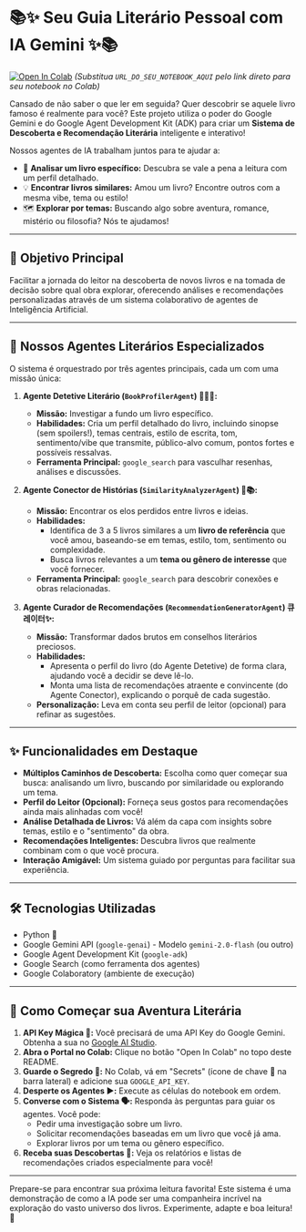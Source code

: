# 📚✨ Seu Guia Literário Pessoal com IA Gemini ✨📚

[![Open In Colab](https://colab.research.google.com/assets/colab-badge.svg)](URL_DO_SEU_NOTEBOOK_AQUI)
*(Substitua `URL_DO_SEU_NOTEBOOK_AQUI` pelo link direto para seu notebook no Colab)*

Cansado de não saber o que ler em seguida? Quer descobrir se aquele livro famoso é realmente para você? Este projeto utiliza o poder do Google Gemini e do Google Agent Development Kit (ADK) para criar um **Sistema de Descoberta e Recomendação Literária** inteligente e interativo!

Nossos agentes de IA trabalham juntos para te ajudar a:
*   🔎 **Analisar um livro específico:** Descubra se vale a pena a leitura com um perfil detalhado.
*   💡 **Encontrar livros similares:** Amou um livro? Encontre outros com a mesma vibe, tema ou estilo!
*   🗺️ **Explorar por temas:** Buscando algo sobre aventura, romance, mistério ou filosofia? Nós te ajudamos!

---

## 🎯 Objetivo Principal

Facilitar a jornada do leitor na descoberta de novos livros e na tomada de decisão sobre qual obra explorar, oferecendo análises e recomendações personalizadas através de um sistema colaborativo de agentes de Inteligência Artificial.

---

## 🤖 Nossos Agentes Literários Especializados

O sistema é orquestrado por três agentes principais, cada um com uma missão única:

1.  **Agente Detetive Literário (`BookProfilerAgent`) 🕵️‍♂️📖:**
    *   **Missão:** Investigar a fundo um livro específico.
    *   **Habilidades:** Cria um perfil detalhado do livro, incluindo sinopse (sem spoilers!), temas centrais, estilo de escrita, tom, sentimento/vibe que transmite, público-alvo comum, pontos fortes e possíveis ressalvas.
    *   **Ferramenta Principal:** `google_search` para vasculhar resenhas, análises e discussões.

2.  **Agente Conector de Histórias (`SimilarityAnalyzerAgent`) 🔗📚:**
    *   **Missão:** Encontrar os elos perdidos entre livros e ideias.
    *   **Habilidades:**
        *   Identifica de 3 a 5 livros similares a um **livro de referência** que você amou, baseando-se em temas, estilo, tom, sentimento ou complexidade.
        *   Busca livros relevantes a um **tema ou gênero de interesse** que você fornecer.
    *   **Ferramenta Principal:** `google_search` para descobrir conexões e obras relacionadas.

3.  **Agente Curador de Recomendações (`RecommendationGeneratorAgent`) 큐레이터✨:**
    *   **Missão:** Transformar dados brutos em conselhos literários preciosos.
    *   **Habilidades:**
        *   Apresenta o perfil do livro (do Agente Detetive) de forma clara, ajudando você a decidir se deve lê-lo.
        *   Monta uma lista de recomendações atraente e convincente (do Agente Conector), explicando o porquê de cada sugestão.
    *   **Personalização:** Leva em conta seu perfil de leitor (opcional) para refinar as sugestões.

---

## ✨ Funcionalidades em Destaque

*   **Múltiplos Caminhos de Descoberta:** Escolha como quer começar sua busca: analisando um livro, buscando por similaridade ou explorando um tema.
*   **Perfil do Leitor (Opcional):** Forneça seus gostos para recomendações ainda mais alinhadas com você!
*   **Análise Detalhada de Livros:** Vá além da capa com insights sobre temas, estilo e o "sentimento" da obra.
*   **Recomendações Inteligentes:** Descubra livros que realmente combinam com o que você procura.
*   **Interação Amigável:** Um sistema guiado por perguntas para facilitar sua experiência.

---

## 🛠️ Tecnologias Utilizadas

*   Python 🐍
*   Google Gemini API (`google-genai`) - Modelo `gemini-2.0-flash` (ou outro)
*   Google Agent Development Kit (`google-adk`)
*   Google Search (como ferramenta dos agentes)
*   Google Colaboratory (ambiente de execução)

---

## 🚀 Como Começar sua Aventura Literária

1.  **API Key Mágica 🔑:** Você precisará de uma API Key do Google Gemini. Obtenha a sua no [Google AI Studio](https://aistudio.google.com/app/apikey).
2.  **Abra o Portal no Colab:** Clique no botão "Open In Colab" no topo deste README.
3.  **Guarde o Segredo 🤫:** No Colab, vá em "Secrets" (ícone de chave 🔑 na barra lateral) e adicione sua `GOOGLE_API_KEY`.
4.  **Desperte os Agentes ▶️:** Execute as células do notebook em ordem.
5.  **Converse com o Sistema 🗣️:** Responda às perguntas para guiar os agentes. Você pode:
    *   Pedir uma investigação sobre um livro.
    *   Solicitar recomendações baseadas em um livro que você já ama.
    *   Explorar livros por um tema ou gênero específico.
6.  **Receba suas Descobertas 🎁:** Veja os relatórios e listas de recomendações criados especialmente para você!

---

Prepare-se para encontrar sua próxima leitura favorita! Este sistema é uma demonstração de como a IA pode ser uma companheira incrível na exploração do vasto universo dos livros. Experimente, adapte e boa leitura! 🌟
